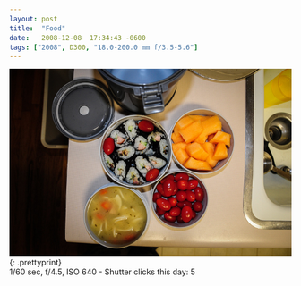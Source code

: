 ```yaml
---
layout: post
title:  "Food"
date:   2008-12-08  17:34:43 -0600
tags: ["2008", D300, "18.0-200.0 mm f/3.5-5.6"]
---
```

![:title](/images/2008/2008_1208_DSC_1668.jpg)
{: .prettyprint}   
 1/60 sec, f/4.5, ISO 640 - Shutter clicks this day: 5